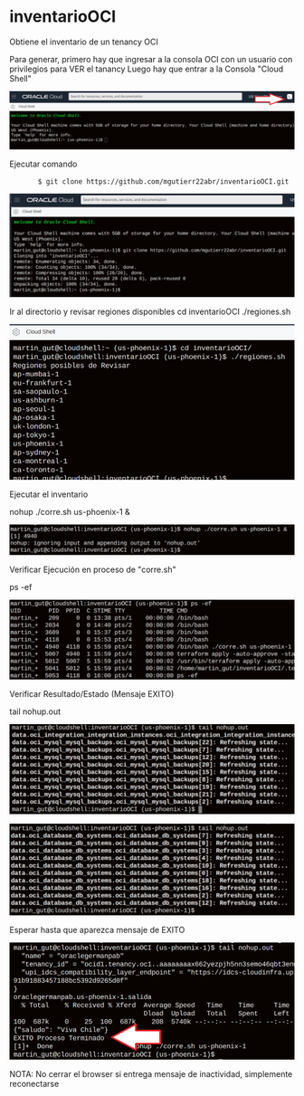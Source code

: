 # inventarioOCI
Obtiene el inventario de un tenancy OCI

Para generar, primero hay que ingresar a la consola OCI con un usuario con privilegios para VER el tanancy
Luego hay que entrar a la Consola "Cloud Shell"

![image0001](image0001.png)

Ejecutar comando

           $ git clone https://github.com/mgutierr22abr/inventarioOCI.git

![image0002](image0002.png)

Ir al directorio y revisar regiones disponibles
            cd inventarioOCI
            ./regiones.sh

![image0003](image0003.png)

Ejecutar el inventario

nohup ./corre.sh us-phoenix-1 &

![image0004](image0004.png)

Verificar Ejecución en proceso de "corre.sh"

ps -ef 

![image0005](image0005.png)

Verificar Resultado/Estado (Mensaje EXITO)

tail nohup.out

![image0006](image0006.png)

![image0007](image0007.png)

Esperar hasta que aparezca mensaje de EXITO

![image0008](image0008.png)

NOTA: No cerrar el browser
si entrega mensaje de inactividad, simplemente reconectarse


